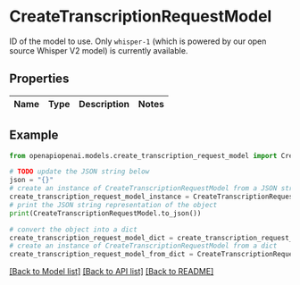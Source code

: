 # CreateTranscriptionRequestModel

ID of the model to use. Only `whisper-1` (which is powered by our open source Whisper V2 model) is currently available. 

## Properties

Name | Type | Description | Notes
------------ | ------------- | ------------- | -------------

## Example

```python
from openapiopenai.models.create_transcription_request_model import CreateTranscriptionRequestModel

# TODO update the JSON string below
json = "{}"
# create an instance of CreateTranscriptionRequestModel from a JSON string
create_transcription_request_model_instance = CreateTranscriptionRequestModel.from_json(json)
# print the JSON string representation of the object
print(CreateTranscriptionRequestModel.to_json())

# convert the object into a dict
create_transcription_request_model_dict = create_transcription_request_model_instance.to_dict()
# create an instance of CreateTranscriptionRequestModel from a dict
create_transcription_request_model_from_dict = CreateTranscriptionRequestModel.from_dict(create_transcription_request_model_dict)
```
[[Back to Model list]](../README.md#documentation-for-models) [[Back to API list]](../README.md#documentation-for-api-endpoints) [[Back to README]](../README.md)


